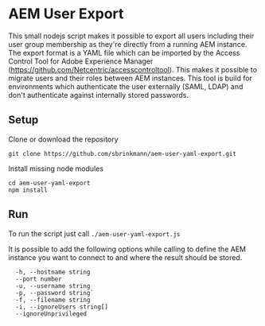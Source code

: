 # AEM User Export

This small nodejs script makes it possible to export all users including their user group membership as they're directly from a running AEM instance. The export format is a YAML file which can be imported by the Access Control Tool for Adobe Experience Manager (https://github.com/Netcentric/accesscontroltool). This makes it possible to migrate users and their roles between AEM instances. This tool is build for environments which authenticate the user externally (SAML, LDAP) and don't authenticate against internally stored passwords.

## Setup

Clone or download the repository
```
git clone https://github.com/sbrinkmann/aem-user-yaml-export.git
```

Install missing node modules
```
cd aem-user-yaml-export
npm install
```


## Run
To run the script just call ``./aem-user-yaml-export.js``

It is possible to add the following options while calling to define the AEM instance you want to connect to and where the result should be stored.
```
  -h, --hostname string
  --port number
  -u, --username string
  -p, --password string`
  -f, --filename string
  -i, --ignoreUsers string[]
  --ignoreUnprivileged
```